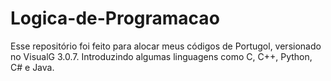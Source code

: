 # Logica-de-Programacao
 Esse repositório foi feito para alocar meus códigos de Portugol, versionado no VisualG 3.0.7.
 Introduzindo algumas linguagens como C, C++, Python, C# e Java. 

